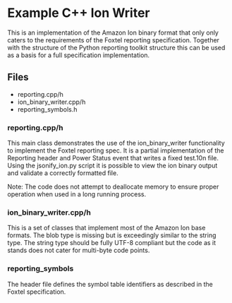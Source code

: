 # Example C++ Ion Writer 
This is an implementation of the Amazon Ion binary format that only only caters to the requirements of the Foxtel reporting specification. Together with the structure of the Python reporting toolkit structure this can be used as a basis for a full specification implementation.

## Files

*  reporting.cpp/h
*  ion_binary_writer.cpp/h
*  reporting_symbols.h

### reporting.cpp/h
This main class demonstrates the use of the ion_binary_writer functionality to implement the Foxtel reporting spec. It is a partial implementation of the Reporting header and Power Status event that writes a fixed test.10n file. Using the jsonify_ion.py script it is possible to view the ion binary output and validate a correctly formatted file. 

Note: The code does not attempt to deallocate memory to ensure proper operation when used in a long running process.  

### ion_binary_writer.cpp/h
This is a set of classes that implement most of the Amazon Ion base formats. The blob type is missing but is exceedingly similar to the string type. The string type should be fully UTF-8 compliant but the code as it stands does not cater for multi-byte code points.

### reporting_symbols
The header file defines the symbol table identifiers as described in the Foxtel specification. 

